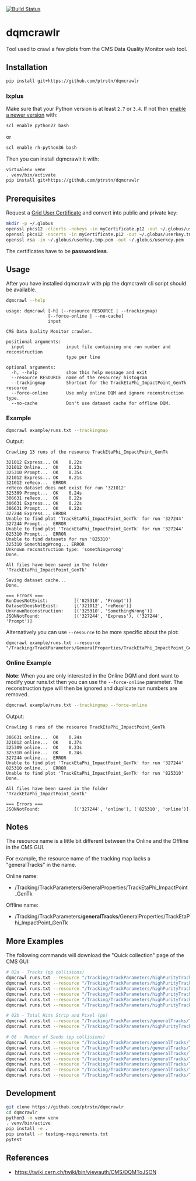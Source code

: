 [![Build Status](https://travis-ci.com/ptrstn/dqmcrawlr.svg?branch=master)](https://travis-ci.com/ptrstn/dqmcrawlr)

# dqmcrawlr

Tool used to crawl a few plots from the CMS Data Quality Monitor web tool.

## Installation

```bash
pip install git+https://github.com/ptrstn/dqmcrawlr
```

### lxplus

Make sure that your Python version is at least ```2.7``` or ```3.4```. If not then [enable a newer version](https://cern.service-now.com/service-portal/article.do?n=KB0000730) with:

```bash
scl enable python27 bash
```

or 

```bash
scl enable rh-python36 bash
```

Then you can install dqmcrawlr it with:

```bash
virtualenv venv
. venv/bin/activate
pip install git+https://github.com/ptrstn/dqmcrawlr
```

## Prerequisites

Request a [Grid User Certificate](https://ca.cern.ch/ca/) and convert into public and private key:

```bash
mkdir -p ~/.globus
openssl pkcs12 -clcerts -nokeys -in myCertificate.p12 -out ~/.globus/usercert.pem
openssl pkcs12 -nocerts -in myCertificate.p12 -out ~/.globus/userkey.tmp.pem
openssl rsa -in ~/.globus/userkey.tmp.pem -out ~/.globus/userkey.pem
```

The certificates have to be **passwordless**.

## Usage

After you have installed dqmcrawlr with pip the dqmcrawlr cli script should be available.

```bash
dqmcrawl --help
```

```
usage: dqmcrawl [-h] (--resource RESOURCE | --trackingmap)
                [--force-online | --no-cache]
                input

CMS Data Quality Monitor crawler.

positional arguments:
  input                input file containing one run number and reconstruction
                       type per line

optional arguments:
  -h, --help           show this help message and exit
  --resource RESOURCE  name of the resource/ histogram
  --trackingmap        Shortcut for the TrackEtaPhi_ImpactPoint_GenTk resource
  --force-online       Use only online DQM and ignore reconstruction type.
  --no-cache           Don't use dataset cache for offline DQM.
```

### Example

```bash
dqmcrawl example/runs.txt --trackingmap
```

Output:

```
Crawling 13 runs of the resource TrackEtaPhi_ImpactPoint_GenTk

321012 Express... OK    0.22s
321012 Online...  OK    0.23s
325310 Prompt...  OK    0.35s
321012 Express... OK    0.21s
321012 reReco...  ERROR
reReco dataset does not exist for run '321012'
325309 Prompt...  OK    0.24s
306631 reReco...  OK    0.22s
306631 Express... OK    0.22s
306631 Prompt...  OK    0.22s
327244 Express... ERROR
Unable to find plot 'TrackEtaPhi_ImpactPoint_GenTk' for run '327244'
327244 Prompt...  ERROR
Unable to find plot 'TrackEtaPhi_ImpactPoint_GenTk' for run '327244'
825310 Prompt...  ERROR
Unable to find datasets for run '825310'
325310 SomethingWrong... ERROR
Unknown reconstruction type: 'somethingwrong'
Done.

All files have been saved in the folder 'TrackEtaPhi_ImpactPoint_GenTk'

Saving dataset cache...
Done.

=== Errors ===
RunDoesNotExist:          [('825310', 'Prompt')]
DatasetDoesNotExist:      [('321012', 'reReco')]
UnknownReconstruction:    [('325310', 'SomethingWrong')]
JSONNotFound:             [('327244', 'Express'), ('327244', 'Prompt')]
```

Alternatively you can use ```--resource``` to be more specific about the plot:

```
dqmcrawl example/runs.txt --resource "/Tracking/TrackParameters/GeneralProperties/TrackEtaPhi_ImpactPoint_GenTk"
```

### Online Example

**Note**: When you are only interested in the Online DQM and dont want to modify your runs.txt then you can use the ```--force-online``` parameter. The reconstruction type will then be ignored and duplicate run numbers are removed.

```bash
dqmcrawl example/runs.txt --trackingmap --force-online
```

Output:

```
Crawling 6 runs of the resource TrackEtaPhi_ImpactPoint_GenTk

306631 online...  OK    0.24s
321012 online...  OK    0.37s
325309 online...  OK    0.23s
325310 online...  OK    0.24s
327244 online...  ERROR
Unable to find plot 'TrackEtaPhi_ImpactPoint_GenTk' for run '327244'
825310 online...  ERROR
Unable to find plot 'TrackEtaPhi_ImpactPoint_GenTk' for run '825310'
Done.

All files have been saved in the folder 'TrackEtaPhi_ImpactPoint_GenTk'

=== Errors ===
JSONNotFound:             [('327244', 'online'), ('825310', 'online')]
```

## Notes

The resource name is a little bit different between the Online and the Offline in the CMS GUI.

For example, the resource name of the tracking map lacks a "generalTracks" in the name.

Online name:
- /Tracking/TrackParameters/GeneralProperties/TrackEtaPhi_ImpactPoint_GenTk

Offline name:
- /Tracking/TrackParameters/**generalTracks**/GeneralProperties/TrackEtaPhi_ImpactPoint_GenTk

## More Examples

The following commands will download the "Quick collection" page of the CMS GUI:

```bash
# 02a - Tracks (pp collisions)
dqmcrawl runs.txt --resource "/Tracking/TrackParameters/highPurityTracks/pt_1/GeneralProperties/NumberOfTracks_GenTk"
dqmcrawl runs.txt --resource "/Tracking/TrackParameters/highPurityTracks/pt_1/HitProperties/NumberOfRecHitsPerTrack_GenTk"
dqmcrawl runs.txt --resource "/Tracking/TrackParameters/highPurityTracks/pt_1/GeneralProperties/TrackPt_ImpactPoint_GenTk"
dqmcrawl runs.txt --resource "/Tracking/TrackParameters/highPurityTracks/pt_1/GeneralProperties/Chi2oNDF_GenTk"
dqmcrawl runs.txt --resource "/Tracking/TrackParameters/highPurityTracks/pt_1/GeneralProperties/TrackPhi_ImpactPoint_GenTk"
dqmcrawl runs.txt --resource "/Tracking/TrackParameters/highPurityTracks/pt_1/GeneralProperties/TrackEta_ImpactPoint_GenTk"

# 02b - Total Hits Strip and Pixel (pp)
dqmcrawl runs.txt --resource "/Tracking/TrackParameters/generalTracks/TrackBuilding/NumberOfSeeds_initialStepSeeds_initialStep"
dqmcrawl runs.txt --resource "/Tracking/TrackParameters/highPurityTracks/pt_1/HitProperties/Pixel/NumberOfRecHitsPerTrack_Pixel_GenTk"

# 06 - Number of Seeds (pp collisions)
dqmcrawl runs.txt --resource "/Tracking/TrackParameters/generalTracks/TrackBuilding/NumberOfSeeds_initialStepSeeds_initialStep"
dqmcrawl runs.txt --resource "/Tracking/TrackParameters/generalTracks/TrackBuilding/NumberOfSeeds_lowPtTripletStepSeeds_lowPtTripletStep"
dqmcrawl runs.txt --resource "/Tracking/TrackParameters/generalTracks/TrackBuilding/NumberOfSeeds_pixelPairStepSeeds_pixelPairStep"
dqmcrawl runs.txt --resource "/Tracking/TrackParameters/generalTracks/TrackBuilding/NumberOfSeeds_detachedTripletStepSeeds_detachedTripletStep"
dqmcrawl runs.txt --resource "/Tracking/TrackParameters/generalTracks/TrackBuilding/NumberOfSeeds_mixedTripletStepSeeds_mixedTripletStep"
dqmcrawl runs.txt --resource "/Tracking/TrackParameters/generalTracks/TrackBuilding/NumberOfSeeds_pixelLessStepSeeds_pixelLessStep"
dqmcrawl runs.txt --resource "/Tracking/TrackParameters/generalTracks/TrackBuilding/NumberOfSeeds_tobTecStepSeeds_tobTecStep"
```

## Development

```bash
git clone https://github.com/ptrstn/dqmcrawlr
cd dqmcrawlr
python3 -m venv venv
. venv/bin/active
pip install -e .
pip install -r testing-requirements.txt
pytest
```

## References

- https://twiki.cern.ch/twiki/bin/viewauth/CMS/DQMToJSON